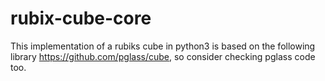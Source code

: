 # rubix-cube-core

This implementation of a rubiks cube in python3 is based on the following library https://github.com/pglass/cube, so consider checking pglass code too.
